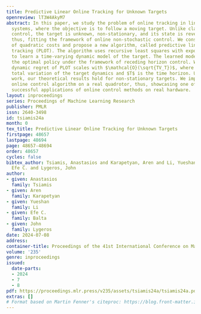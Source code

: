 ```yaml
---
title: Predictive Linear Online Tracking for Unknown Targets
openreview: lT3W4AkyM7
abstract: In this paper, we study the problem of online tracking in linear control
  systems, where the objective is to follow a moving target. Unlike classical tracking
  control, the target is unknown, non-stationary, and its state is revealed sequentially,
  thus, fitting the framework of online non-stochastic control. We consider the case
  of quadratic costs and propose a new algorithm, called predictive linear online
  tracking (PLOT). The algorithm uses recursive least squares with exponential forgetting
  to learn a time-varying dynamic model of the target. The learned model is used in
  the optimal policy under the framework of receding horizon control. We show the
  dynamic regret of PLOT scales with $\mathcal{O}(\sqrt{TV_T})$, where $V_T$ is the
  total variation of the target dynamics and $T$ is the time horizon. Unlike prior
  work, our theoretical results hold for non-stationary targets. We implement our
  online control algorithm on a real quadrotor, thus, showcasing one of the first
  successful applications of online control methods on real hardware.
layout: inproceedings
series: Proceedings of Machine Learning Research
publisher: PMLR
issn: 2640-3498
id: tsiamis24a
month: 0
tex_title: Predictive Linear Online Tracking for Unknown Targets
firstpage: 48657
lastpage: 48694
page: 48657-48694
order: 48657
cycles: false
bibtex_author: Tsiamis, Anastasios and Karapetyan, Aren and Li, Yueshan and Balta,
  Efe C. and Lygeros, John
author:
- given: Anastasios
  family: Tsiamis
- given: Aren
  family: Karapetyan
- given: Yueshan
  family: Li
- given: Efe C.
  family: Balta
- given: John
  family: Lygeros
date: 2024-07-08
address:
container-title: Proceedings of the 41st International Conference on Machine Learning
volume: '235'
genre: inproceedings
issued:
  date-parts:
  - 2024
  - 7
  - 8
pdf: https://proceedings.mlr.press/v235/assets/tsiamis24a/tsiamis24a.pdf
extras: []
# Format based on Martin Fenner's citeproc: https://blog.front-matter.io/posts/citeproc-yaml-for-bibliographies/
---
```

